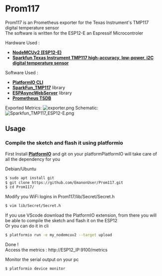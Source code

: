 # Prom117

Prom117 is an Prometheus exporter for the Texas Instrument's TMP117 digital temperature sensor\
The software is written for the ESP12-E an Espressif Microcontroler

Hardware Used :

  - [**NodeMCUv2 (ESP12-E)**]
  - [**Sparkfun Texas Instrument TMP117 high-accuracy, low-power, i2C digital temperature sensor**]

Software Used :
    
  - [**PlatformIO CLI**]
  - [**SparkFun_TMP117**] library
  - [**ESPAsyncWebServer**] library
  - [**Prometheus TSDB**]
 
Exported Metrics:
![exporter.png](https://github.com/MoEmanon/Prom117/blob/master/pictures/exporter.png)
Schematic:
![Sparkfun_TMP117_ESP12-E.png](https://github.com/MoEmanon/Prom117/blob/master/pictures/Sparkfun_TMP117_ESP12-E.png)
  
## Usage
### Compile the sketch and flash it using platformio
First Install [**PlatformIO**] and git on your platformPlatformIO will take care of all the dependency for you

Debian/Ubuntu
```sh
$ sudo apt install git 
$ git clone https://github.com/EmanonUser/Prom117.git
$ cd Prom117/
```

Modify you WiFi logins in Prom117/lib/Secret/Secret.h

```sh
$ vim lib/Secret/Secret.h
```

If you use VScode download the PlatformIO extension, from there you will be able to compile the sketch and flash it on the ESP12\
Or you can do it in cli 

```sh
$ platformio run -e my_nodemcuv2 --target upload
```
Done !\
Access the metrics : http://ESP12_IP:9100/metrics

Monitor the serial output on your pc
```sh
$ platformio device monitor
```

[**NodeMCUv2 (ESP12-E)**]: <https://www.nodemcu.com/index_en.html>
[**Sparkfun Texas Instrument TMP117 high-accuracy, low-power, i2C digital temperature sensor**]:<https://www.sparkfun.com/products/15805>
[**PlatformIO CLI**]: <https://platformio.org/>
[**PlatformIO**]: <https://docs.platformio.org/en/latest/core/installation.html>
[**SparkFun_TMP117**]: <https://github.com/sparkfun/SparkFun_TMP117_Arduino_Library>
[**ESPAsyncWebServer**]: <https://github.com/me-no-dev/ESPAsyncWebServer>
[**Prometheus TSDB**]: <https://prometheus.io/>
